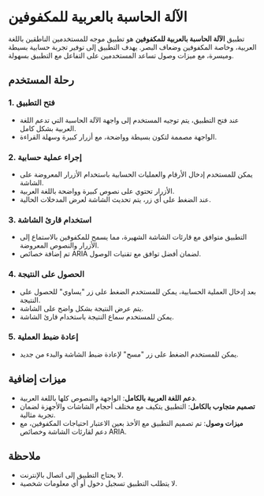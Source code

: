 # الآلة الحاسبة بالعربية للمكفوفين

تطبيق **الآلة الحاسبة بالعربية للمكفوفين** هو تطبيق موجه للمستخدمين الناطقين باللغة العربية، وخاصة المكفوفين وضعاف البصر. يهدف التطبيق إلى توفير تجربة حسابية بسيطة وميسرة، مع ميزات وصول تساعد المستخدمين على التفاعل مع التطبيق بسهولة.

## رحلة المستخدم

### 1. فتح التطبيق

- عند فتح التطبيق، يتم توجيه المستخدم إلى واجهة الآلة الحاسبة التي تدعم اللغة العربية بشكل كامل.
- الواجهة مصممة لتكون بسيطة وواضحة، مع أزرار كبيرة وسهلة القراءة.

### 2. إجراء عملية حسابية

- يمكن للمستخدم إدخال الأرقام والعمليات الحسابية باستخدام الأزرار المعروضة على الشاشة.
- الأزرار تحتوي على نصوص كبيرة وواضحة باللغة العربية.
- عند الضغط على أي زر، يتم تحديث الشاشة لعرض المدخلات الحالية.

### 3. استخدام قارئ الشاشة

- التطبيق متوافق مع قارئات الشاشة الشهيرة، مما يسمح للمكفوفين بالاستماع إلى الأزرار والنصوص المعروضة.
- تم إضافة خصائص ARIA لضمان أفضل توافق مع تقنيات الوصول.

### 4. الحصول على النتيجة

- بعد إدخال العملية الحسابية، يمكن للمستخدم الضغط على زر "يساوي" للحصول على النتيجة.
- يتم عرض النتيجة بشكل واضح على الشاشة.
- يمكن للمستخدم سماع النتيجة باستخدام قارئ الشاشة.

### 5. إعادة ضبط العملية

- يمكن للمستخدم الضغط على زر "مسح" لإعادة ضبط الشاشة والبدء من جديد.

## ميزات إضافية

- **دعم اللغة العربية بالكامل**: الواجهة والنصوص كلها باللغة العربية.
- **تصميم متجاوب بالكامل**: التطبيق يتكيف مع مختلف أحجام الشاشات والأجهزة لضمان تجربة مثالية.
- **ميزات وصول**: تم تصميم التطبيق مع الأخذ بعين الاعتبار احتياجات المكفوفين، مع دعم لقارئات الشاشة وخصائص ARIA.

## ملاحظة

- لا يحتاج التطبيق إلى اتصال بالإنترنت.
- لا يتطلب التطبيق تسجيل دخول أو أي معلومات شخصية.